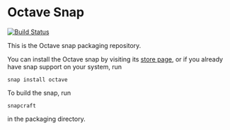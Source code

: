 Octave Snap
===========

[![Build Status](https://travis-ci.com/octave-snap/octave-snap.svg?branch=master)](https://travis-ci.com/octave-snap/octave-snap)

This is the Octave snap packaging repository.

You can install the Octave snap by visiting its [store page](https://snapcraft.io/octave),
or if you already have snap support on your system, run

    snap install octave

To build the snap, run

    snapcraft

in the packaging directory.
